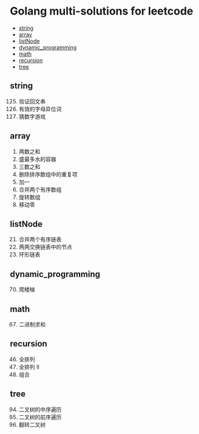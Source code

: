 # Golang multi-solutions for leetcode

* [string](#string)
* [array](#array)
* [listNode](#listNode)
* [dynamic_programming](#dynamic-programming)
* [math](#math)
* [recursion](#recursion)
* [tree](#tree)

## string
125. 验证回文串
242. 有效的字母异位词
299. 猜数字游戏

## array
1. 两数之和
11. 盛最多水的容器
15. 三数之和
26. 删除排序数组中的重复项
66. 加一
88. 合并两个有序数组
189. 旋转数组
283. 移动零

## listNode
21. 合并两个有序链表
24. 两两交换链表中的节点
141. 环形链表

## dynamic_programming
70. 爬楼梯

## math
67. 二进制求和

## recursion
46. 全排列
47. 全排列 II
77. 组合

## tree
94. 二叉树的中序遍历
144. 二叉树的前序遍历
266. 翻转二叉树
